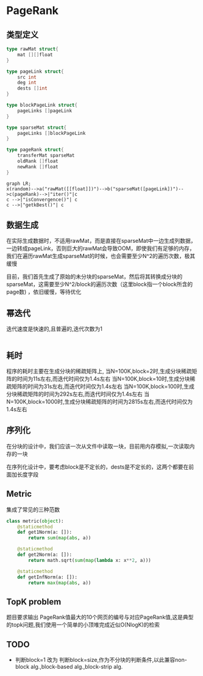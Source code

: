 # PageRank

## 类型定义

```go
type rawMat struct{
    mat [][]float
}

type pageLink struct{
    src int
    deg int
    dests []int
}

type blockPageLink struct{
    pageLinks []pageLink
}

type sparseMat struct{
    pageLinks []blockPageLink
}

type pageRank struct{
    transferMat sparseMat
    oldRank []float
    newRank []float
}
```

```mermaid
graph LR;
x(random)-->a("rawMat([[float]])")-->b("sparseMat([pageLink])")-->c(pageRank)-->|"iter()"|c
c -->|"isConvergence()"| c
c -->|"getkBest()"| c
```

## 数据生成

在实际生成数据时，不适用rawMat，而是直接在sparseMat中一边生成列数据，一边转成pageLink，否则巨大的rawMat会导致OOM，即使我们有足够的内存，我们在遍历rawMat生成sparseMat的时候，也会需要至少N^2的遍历次数，极其缓慢

目前，我们首先生成了原始的未分块的sparseMat，然后将其转换成分块的sparseMat，这需要至少N^2/block的遍历次数（这里block指一个block所含的page数) ，依旧缓慢，等待优化

## 幂迭代

迭代速度是快速的,且普遍的,迭代次数为1
```sh

```

## 耗时
程序的耗时主要在生成分块的稀疏矩阵上,
当N=100K,block=2时,生成分块稀疏矩阵的时间为11s左右,而迭代时间仅为1.4s左右
当N=100K,block=10时,生成分块稀疏矩阵的时间为31s左右,而迭代时间仅为1.4s左右
当N=100K,block=100时,生成分块稀疏矩阵的时间为292s左右,而迭代时间仅为1.4s左右
当N=100K,block=1000时,生成分块稀疏矩阵的时间为2815s左右,而迭代时间仅为1.4s左右


## 序列化

在分块的设计中，我们应该一次从文件中读取一块，目前用内存模拟,一次读取内存的一块

在序列化设计中，要考虑block是不定长的，dests是不定长的，这两个都要在前面加长度字段

## Metric

集成了常见的三种范数

```python
class metric(object):
    @staticmethod
    def get1Norm(a: []):
        return sum(map(abs, a))

    @staticmethod
    def get2Norm(a: []):
        return math.sqrt(sum(map(lambda x: x**2, a)))

    @staticmethod
    def getInfNorm(a: []):
        return max(map(abs, a))
```

## TopK problem
题目要求输出 PageRank值最大的10个网页的编号与对应PageRank值,这是典型的topk问题,我们使用一个简单的小顶堆完成近似O(NlogK)的检索

## TODO
- 判断block=1 改为 判断block=size,作为不分块的判断条件,以此兼容non-block alg.,block-based alg.,block-strip alg.
